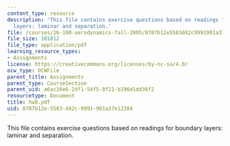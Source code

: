 ```yaml
---
content_type: resource
description: 'This file contains exercise questions based on readings for boundary
  layers: laminar and separation.'
file: /courses/16-100-aerodynamics-fall-2005/8787b12e5583d42c9991901a37e12384_hw8.pdf
file_size: 101812
file_type: application/pdf
learning_resource_types:
- Assignments
license: https://creativecommons.org/licenses/by-nc-sa/4.0/
ocw_type: OCWFile
parent_title: Assignments
parent_type: CourseSection
parent_uid: a6ac16e6-2df1-54f5-8f21-b196d1dd36f2
resourcetype: Document
title: hw8.pdf
uid: 8787b12e-5583-d42c-9991-901a37e12384
---
```

This file contains exercise questions based on readings for boundary layers: laminar and separation.